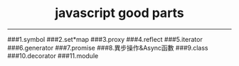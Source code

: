 ﻿
# <center>javascript good parts</center>
------------------------
###1.symbol
###2.set*map
###3.proxy
###4.reflect
###5.iterator
###6.generator
###7.promise
###8.異步操作&Async函數
###9.class
###10.decorator
###11.module
